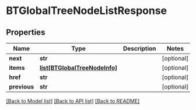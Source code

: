 # BTGlobalTreeNodeListResponse

## Properties
Name | Type | Description | Notes
------------ | ------------- | ------------- | -------------
**next** | **str** |  | [optional] 
**items** | [**list[BTGlobalTreeNodeInfo]**](BTGlobalTreeNodeInfo.md) |  | [optional] 
**href** | **str** |  | [optional] 
**previous** | **str** |  | [optional] 

[[Back to Model list]](../README.md#documentation-for-models) [[Back to API list]](../README.md#documentation-for-api-endpoints) [[Back to README]](../README.md)


